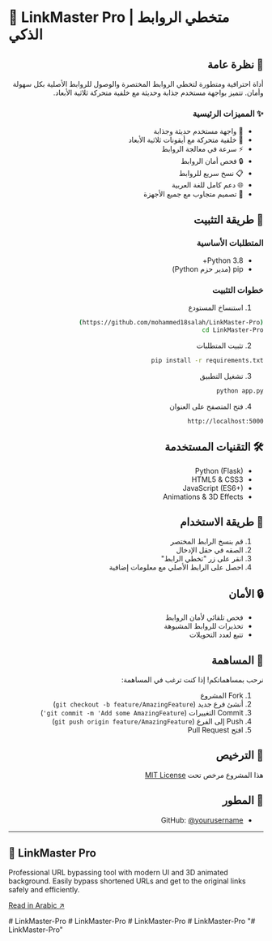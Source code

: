 # 🔗 LinkMaster Pro | متخطي الروابط الذكي

<div dir="rtl">

## 🌟 نظرة عامة
أداة احترافية ومتطورة لتخطي الروابط المختصرة والوصول للروابط الأصلية بكل سهولة وأمان. تتميز بواجهة مستخدم جذابة وحديثة مع خلفية متحركة ثلاثية الأبعاد.

### ✨ المميزات الرئيسية
- 🎨 واجهة مستخدم حديثة وجذابة
- 🌟 خلفية متحركة مع أيقونات ثلاثية الأبعاد
- ⚡ سرعة في معالجة الروابط
- 🔒 فحص أمان الروابط
- 📋 نسخ سريع للروابط
- 🌐 دعم كامل للغة العربية
- 📱 تصميم متجاوب مع جميع الأجهزة

## 🚀 طريقة التثبيت

### المتطلبات الأساسية
- Python 3.8+
- pip (مدير حزم Python)

### خطوات التثبيت

1. استنساخ المستودع
```bash
(https://github.com/mohammed18salah/LinkMaster-Pro)
cd LinkMaster-Pro
```

2. تثبيت المتطلبات
```bash
pip install -r requirements.txt
```

3. تشغيل التطبيق
```bash
python app.py
```

4. فتح المتصفح على العنوان
```
http://localhost:5000
```

## 🛠️ التقنيات المستخدمة
- Python (Flask)
- HTML5 & CSS3
- JavaScript (ES6+)
- Animations & 3D Effects

## 📝 طريقة الاستخدام
1. قم بنسخ الرابط المختصر
2. الصقه في حقل الإدخال
3. انقر على زر "تخطي الرابط"
4. احصل على الرابط الأصلي مع معلومات إضافية

## 🔒 الأمان
- فحص تلقائي لأمان الروابط
- تحذيرات للروابط المشبوهة
- تتبع لعدد التحويلات

## 🤝 المساهمة
نرحب بمساهماتكم! إذا كنت ترغب في المساهمة:
1. Fork المشروع
2. أنشئ فرع جديد (`git checkout -b feature/AmazingFeature`)
3. Commit التغييرات (`git commit -m 'Add some AmazingFeature'`)
4. Push إلى الفرع (`git push origin feature/AmazingFeature`)
5. افتح Pull Request

## 📄 الترخيص
هذا المشروع مرخص تحت [MIT License](LICENSE)

## 👤 المطور
- GitHub: [@yourusername](hhttps://github.com/mohammed18salah)

</div>

---

<div dir="ltr">

## 🌟 LinkMaster Pro

Professional URL bypassing tool with modern UI and 3D animated background. Easily bypass shortened URLs and get to the original links safely and efficiently.

[Read in Arabic ↗️](#linkmaster-pro--متخطي-الروابط-الذكي)

</div>#   L i n k M a s t e r - P r o 
 
 #   L i n k M a s t e r - P r o 
 
 #   L i n k M a s t e r - P r o 
 
 #   L i n k M a s t e r - P r o 
 
 "# LinkMaster-Pro" 
